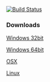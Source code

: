 [![Build Status](https://travis-ci.org/TheBrokenRail/RogueRobots.svg?branch=master)](https://travis-ci.org/TheBrokenRail/RogueRobots)

### Downloads

[Windows 32bit](./Windows32.zip)

[Windows 64bit](./Windows64.zip)

[OSX](./OSX.zip)

[Linux](./Linux.zip)
